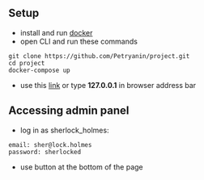 ## Setup
- install and run [docker](https://www.docker.com/)
- open CLI and run these commands
```
git clone https://github.com/Petryanin/project.git
cd project
docker-compose up
```
- use this [link](http://127.0.0.1/) or type **127.0.0.1** in browser address bar

## Accessing admin panel
- log in as sherlock_holmes:
```
email: sher@lock.holmes
password: sherlocked
```
- use button at the bottom of the page
